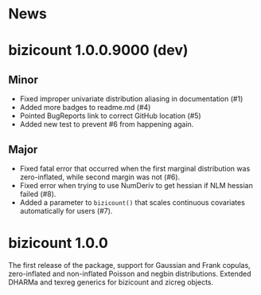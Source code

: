 # News

# bizicount 1.0.0.9000 (dev)

## Minor
* Fixed improper univariate distribution aliasing in documentation (#1)
* Added more badges to readme.md (#4)
* Pointed BugReports link to correct GitHub location (#5)
* Added new test to prevent #6 from happening again. 

## Major
* Fixed fatal error that occurred when the first marginal distribution was zero-inflated,
 while second margin was not (#6). 
* Fixed error when trying to use NumDeriv to get hessian if NLM hessian failed (#8).
* Added a parameter to `bizicount()` that scales continuous covariates automatically
for users (#7). 

# bizicount 1.0.0

The first release of the package, support for Gaussian and Frank copulas,
zero-inflated and non-inflated Poisson and negbin distributions. Extended
DHARMa and texreg generics for bizicount and zicreg objects.

